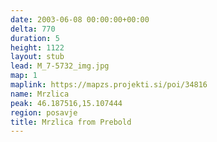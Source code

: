 ```yaml
---
date: 2003-06-08 00:00:00+00:00
delta: 770
duration: 5
height: 1122
layout: stub
lead: M_7-5732_img.jpg
map: 1
maplink: https://mapzs.projekti.si/poi/34816
name: Mrzlica
peak: 46.187516,15.107444
region: posavje
title: Mrzlica from Prebold
---
```

